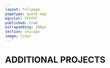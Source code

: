 ```yaml
---
layout: fullpage
pagetype: quote map
bgcolor: FFFFFF
published: true
extrapadding: 100px
section: chicago
image: lines
---
```


<div id="additional" class="mapstage"></div>

# ADDITIONAL PROJECTS
